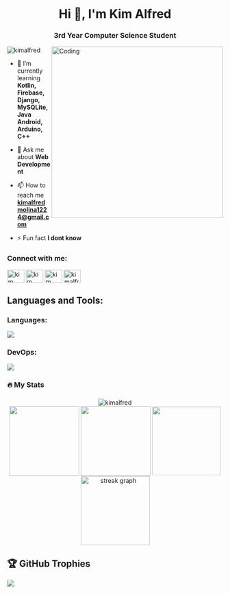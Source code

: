 <h1 align="center">Hi 👋, I'm Kim Alfred</h1>
<h3 align="center">3rd Year Computer Science Student</h3>
<img align="right" alt="Coding" width="400" src="https://media.tenor.com/K02_c3XLq68AAAAC/paimon.gif">

<p align="left"> <img src="https://komarev.com/ghpvc/?username=kimalfred&label=Profile%20views&color=0e75b6&style=flat" alt="kimalfred" /> </p>


- 🌱 I’m currently learning **Kotlin, Firebase, Django, MySQLite, Java Android, Arduino, C++**

- 💬 Ask me about **Web Development**

- 📫 How to reach me **kimalfredmolina1224@gmail.com**

- ⚡ Fun fact **I dont know**

<h3 align="left">Connect with me:</h3>
<p align="left">
<a href="https://www.linkedin.com/in/kim-alfred-molina-323455276/" target="blank"><img align="center" src="https://raw.githubusercontent.com/rahuldkjain/github-profile-readme-generator/master/src/images/icons/Social/linked-in-alt.svg" alt="kim alfred molina" height="30" width="40" /></a>
<a href="https://stackoverflow.com/users/23153926/kim-alfred-a-molina" target="blank"><img align="center" src="https://raw.githubusercontent.com/rahuldkjain/github-profile-readme-generator/master/src/images/icons/Social/stack-overflow.svg" alt="kim alfred a. molina" height="30" width="40" /></a>
<a href="https://www.facebook.com/kimalfred.amolina" target="blank"><img align="center" src="https://raw.githubusercontent.com/rahuldkjain/github-profile-readme-generator/master/src/images/icons/Social/facebook.svg" alt="kim alfred a. molina" height="30" width="40" /></a>
<a href="https://www.instagram.com/kim_alfredkim/" target="blank"><img align="center" src="https://raw.githubusercontent.com/rahuldkjain/github-profile-readme-generator/master/src/images/icons/Social/instagram.svg" alt="kimalfred_kim" height="30" width="40" /></a>
</p>

<h2 align="left">Languages and Tools:</h2>
<p align=>
  <h3 align="left">Languages:</h3>
  <a href="https://skillicons.dev">
    <img src="https://skillicons.dev/icons?i=html,css,javascript,react,tailwind,php,java,python,django,visualstudio,bootstrap" />
  </a>
  <h3 align="left">DevOps:</h3>
   <a href="https://skillicons.dev">
    <img src="https://skillicons.dev/icons?i=mysql,git,figma,arduino,androidstudio,github" />
  </a>
</p>


<h3 align="left">🔥  My Stats</h3>

###

<div align="center">
    <img align="center" src="https://github-readme-stats.vercel.app/api/top-langs?username=kimalfred&show_icons=true&locale=en&layout=compact&theme=dark&langs_count=20" alt="kimalfred" />
  <br>
  <img align="center" src="http://github-profile-summary-cards.vercel.app/api/cards/most-commit-language?username=kimalfred&theme=dark" height="163em" />
  <img align="center" src="http://github-profile-summary-cards.vercel.app/api/cards/repos-per-language?username=kimalfred&theme=dark" height="163em" /> 
  <img align="center" src="http://github-profile-summary-cards.vercel.app/api/cards/profile-details?username=kimalfred&theme=dark" height="160em" /> 
  <br>
  <img src="https://streak-stats.demolab.com?user=kimalfred&locale=en&mode=daily&theme=dark&hide_border=true&border_radius=0&order=3" height="161em" alt="streak graph"  />
</div>

## 🏆 GitHub Trophies
![](https://github-profile-trophy.vercel.app/?username=kimalfred&theme=radical&no-frame=true&no-bg=true&margin-w=4)
